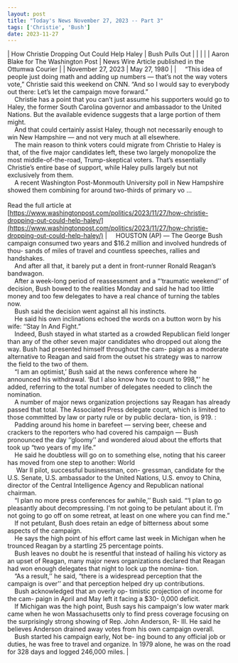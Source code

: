 ```yaml
---
layout: post
title: "Today's News November 27, 2023 -- Part 3"
tags: ['Christie', 'Bush']
date: 2023-11-27
---
```


| How Christie Dropping Out Could Help Haley | Bush Pulls Out |
|  |  |
| Aaron Blake for The Washington Post | News Wire Article published in the Ottumwa Courier |
| November 27, 2023 | May 27, 1980 |
| &nbsp;&nbsp;&nbsp;&nbsp;“This idea of people just doing math and adding up numbers — that’s not the way voters vote,” Christie said this weekend on CNN. “And so I would say to everybody out there: Let’s let the campaign move forward.”<br>&nbsp;&nbsp;&nbsp;&nbsp;Christie has a point that you can’t just assume his supporters would go to Haley, the former South Carolina governor and ambassador to the United Nations. But the available evidence suggests that a large portion of them might.<br>&nbsp;&nbsp;&nbsp;&nbsp;And that could certainly assist Haley, though not necessarily enough to win New Hampshire — and not very much at all elsewhere.<br>&nbsp;&nbsp;&nbsp;&nbsp;The main reason to think voters could migrate from Christie to Haley is that, of the five major candidates left, these two largely monopolize the most middle-of-the-road, Trump-skeptical voters. That’s essentially Christie’s entire base of support, while Haley pulls largely but not exclusively from them.<br>&nbsp;&nbsp;&nbsp;&nbsp;A recent Washington Post-Monmouth University poll in New Hampshire showed them combining for around two-thirds of primary vo ...<br><br>Read the full article at<br>[https://www.washingtonpost.com/politics/2023/11/27/how-christie-dropping-out-could-help-haley/](https://www.washingtonpost.com/politics/2023/11/27/how-christie-dropping-out-could-help-haley/) | &nbsp;&nbsp;&nbsp;&nbsp;HOUSTON (AP) — The George Bush campaign consumed two years and $16.2 million and involved hundreds of thou- sands of miles of travel and countless speeches, rallies and handshakes.<br>&nbsp;&nbsp;&nbsp;&nbsp;And after all that, it barely put a dent in front-runner Ronald Reagan’s bandwagon.<br>&nbsp;&nbsp;&nbsp;&nbsp;After a week-long period of reassessment and a “‘traumatic weekend’’ of decision, Bush bowed to the realities Monday and said he had too little money and too few delegates to have a real chance of turning the tables now.<br>&nbsp;&nbsp;&nbsp;&nbsp;Bush said the decision went against all his instincts.<br>&nbsp;&nbsp;&nbsp;&nbsp;He said his own inclinations echoed the words on a button worn by his wife: ‘‘Stay In And Fight.”<br>&nbsp;&nbsp;&nbsp;&nbsp;Indeed, Bush stayed in what started as a crowded Republican field longer than any of the other seven major candidates who dropped out along the way. Bush had presented himself throughout the cam- paign as a moderate alternative to Reagan and said from the outset his strategy was to narrow the field to the two of them.<br>&nbsp;&nbsp;&nbsp;&nbsp;“I am an optimist,’ Bush said at the news conference where he announced his withdrawal. ‘But I also know how to count to 998,"’ he added, referring to the total number of delegates needed to clinch the nomination.<br>&nbsp;&nbsp;&nbsp;&nbsp;A number of major news organization projections say Reagan has already passed that total. The Associated Press delegate count, which is limited to those committed by law or party rule or by public declara- tion, is 919. :<br>&nbsp;&nbsp;&nbsp;&nbsp;Padding around his home in barefeet — serving beer, cheese and crackers to the reporters who had covered his campaign — Bush pronounced the day ‘‘gloomy’’ and wondered aloud about the efforts that took up “two years of my life.”<br>&nbsp;&nbsp;&nbsp;&nbsp;He said he doubtless will go on to something else, noting that his career has moved from one step to another: World<br>&nbsp;&nbsp;&nbsp;&nbsp; War II pilot, successful businessman, con- gressman, candidate for the U.S. Senate, U.S. ambassador to the United Nations, U.S. envoy to China, director of the Central Intelligence Agency and Republican national chairman.<br>&nbsp;&nbsp;&nbsp;&nbsp;“I plan no more press conferences for awhile,’’ Bush said. “‘I plan to go pleasantly about decompressing. I'm not going to be petulant about it. I’m not going to go off on some retreat, at least on one where you can find me.”<br>&nbsp;&nbsp;&nbsp;&nbsp;If not petulant, Bush does retain an edge of bitterness about some aspects of the campaign.<br>&nbsp;&nbsp;&nbsp;&nbsp;He says the high point of his effort came last week in Michigan when he trounced Reagan by a startling 25 percentage points.<br>&nbsp;&nbsp;&nbsp;&nbsp;Bush leaves no doubt he is resentful that instead of hailing his victory as an upset of Reagan, many major news organizations declared that Reagan had won enough delegates that night to lock up the nomina- tion.<br>&nbsp;&nbsp;&nbsp;&nbsp;“As a result,’’ he said, “there is a widespread perception that the campaign is over’’ and that perception helped dry up contributions.<br>&nbsp;&nbsp;&nbsp;&nbsp;Bush acknowledged that an overly op- timistic projection of income for the cam- paign in April and May left it facing a $30- 0,000 deficit.<br>&nbsp;&nbsp;&nbsp;&nbsp;If Michigan was the high point, Bush says his campaign's low water mark came when he won Massachusetts only to find press coverage focusing on the surprisingly strong showing of Rep. John Anderson, R- Ill. He said he believes Anderson drained away votes from his own campaign overall.<br>&nbsp;&nbsp;&nbsp;&nbsp;Bush started his campaign early, Not be- ing bound to any official job or duties, he was free to travel and organize. In 1979 alone, he was on the road for 328 days and logged 246,000 miles.  |